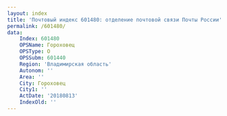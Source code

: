 ```yaml
---
layout: index
title: 'Почтовый индекс 601480: отделение почтовой связи Почты России'
permalink: /601480/
data:
    Index: 601480
    OPSName: Гороховец
    OPSType: О
    OPSSubm: 601440
    Region: 'Владимирская область'
    Autonom: ''
    Area: ''
    City: Гороховец
    City1: ''
    ActDate: '20180813'
    IndexOld: ''
---
```


